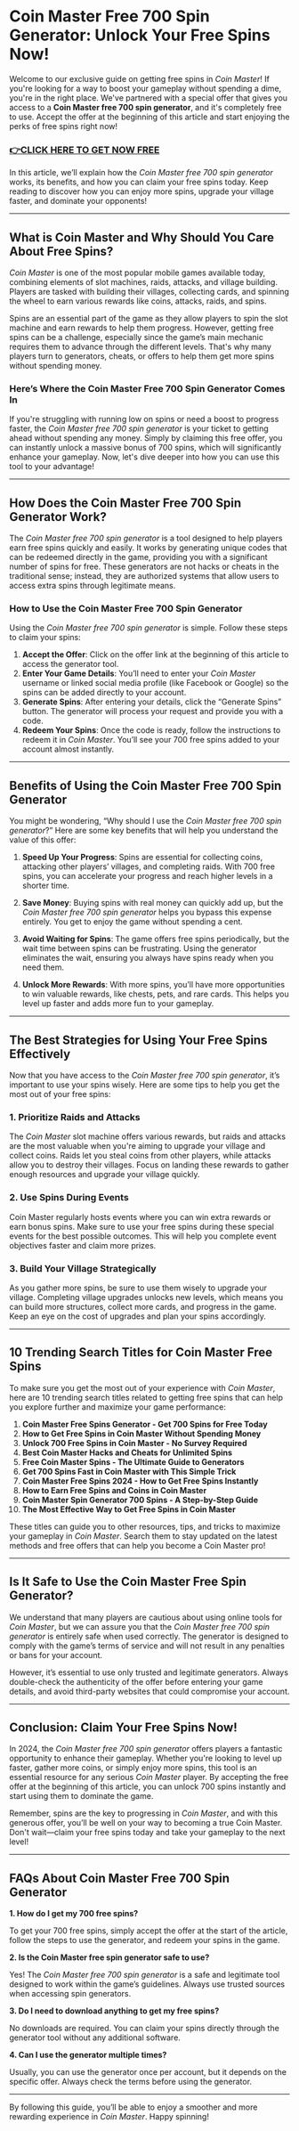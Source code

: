 # Coin Master Free 700 Spin Generator: Unlock Your Free Spins Now!

Welcome to our exclusive guide on getting free spins in *Coin Master*! If you're looking for a way to boost your gameplay without spending a dime, you're in the right place. We've partnered with a special offer that gives you access to a **Coin Master free 700 spin generator**, and it's completely free to use. Accept the offer at the beginning of this article and start enjoying the perks of free spins right now!

### [👉CLICK HERE TO GET NOW FREE](https://coinmasterupdates.github.io/free/)

In this article, we’ll explain how the *Coin Master free 700 spin generator* works, its benefits, and how you can claim your free spins today. Keep reading to discover how you can enjoy more spins, upgrade your village faster, and dominate your opponents!

---

## What is Coin Master and Why Should You Care About Free Spins?

*Coin Master* is one of the most popular mobile games available today, combining elements of slot machines, raids, attacks, and village building. Players are tasked with building their villages, collecting cards, and spinning the wheel to earn various rewards like coins, attacks, raids, and spins.

Spins are an essential part of the game as they allow players to spin the slot machine and earn rewards to help them progress. However, getting free spins can be a challenge, especially since the game’s main mechanic requires them to advance through the different levels. That's why many players turn to generators, cheats, or offers to help them get more spins without spending money.

### **Here’s Where the Coin Master Free 700 Spin Generator Comes In**

If you're struggling with running low on spins or need a boost to progress faster, the *Coin Master free 700 spin generator* is your ticket to getting ahead without spending any money. Simply by claiming this free offer, you can instantly unlock a massive bonus of 700 spins, which will significantly enhance your gameplay. Now, let's dive deeper into how you can use this tool to your advantage!

---

## How Does the Coin Master Free 700 Spin Generator Work?

The *Coin Master free 700 spin generator* is a tool designed to help players earn free spins quickly and easily. It works by generating unique codes that can be redeemed directly in the game, providing you with a significant number of spins for free. These generators are not hacks or cheats in the traditional sense; instead, they are authorized systems that allow users to access extra spins through legitimate means.

### **How to Use the Coin Master Free 700 Spin Generator**

Using the *Coin Master free 700 spin generator* is simple. Follow these steps to claim your spins:

1. **Accept the Offer**: Click on the offer link at the beginning of this article to access the generator tool.
2. **Enter Your Game Details**: You’ll need to enter your *Coin Master* username or linked social media profile (like Facebook or Google) so the spins can be added directly to your account.
3. **Generate Spins**: After entering your details, click the “Generate Spins” button. The generator will process your request and provide you with a code.
4. **Redeem Your Spins**: Once the code is ready, follow the instructions to redeem it in *Coin Master*. You’ll see your 700 free spins added to your account almost instantly.

---

## Benefits of Using the Coin Master Free 700 Spin Generator

You might be wondering, “Why should I use the *Coin Master free 700 spin generator*?” Here are some key benefits that will help you understand the value of this offer:

1. **Speed Up Your Progress**: Spins are essential for collecting coins, attacking other players’ villages, and completing raids. With 700 free spins, you can accelerate your progress and reach higher levels in a shorter time.
  
2. **Save Money**: Buying spins with real money can quickly add up, but the *Coin Master free 700 spin generator* helps you bypass this expense entirely. You get to enjoy the game without spending a cent.

3. **Avoid Waiting for Spins**: The game offers free spins periodically, but the wait time between spins can be frustrating. Using the generator eliminates the wait, ensuring you always have spins ready when you need them.

4. **Unlock More Rewards**: With more spins, you’ll have more opportunities to win valuable rewards, like chests, pets, and rare cards. This helps you level up faster and adds more fun to your gameplay.

---

## The Best Strategies for Using Your Free Spins Effectively

Now that you have access to the *Coin Master free 700 spin generator*, it’s important to use your spins wisely. Here are some tips to help you get the most out of your free spins:

### **1. Prioritize Raids and Attacks**

The *Coin Master* slot machine offers various rewards, but raids and attacks are the most valuable when you're aiming to upgrade your village and collect coins. Raids let you steal coins from other players, while attacks allow you to destroy their villages. Focus on landing these rewards to gather enough resources and upgrade your village quickly.

### **2. Use Spins During Events**

Coin Master regularly hosts events where you can win extra rewards or earn bonus spins. Make sure to use your free spins during these special events for the best possible outcomes. This will help you complete event objectives faster and claim more prizes.

### **3. Build Your Village Strategically**

As you gather more spins, be sure to use them wisely to upgrade your village. Completing village upgrades unlocks new levels, which means you can build more structures, collect more cards, and progress in the game. Keep an eye on the cost of upgrades and plan your spins accordingly.

---

## 10 Trending Search Titles for Coin Master Free Spins

To make sure you get the most out of your experience with *Coin Master*, here are 10 trending search titles related to getting free spins that can help you explore further and maximize your game performance:

1. **Coin Master Free Spins Generator - Get 700 Spins for Free Today**
2. **How to Get Free Spins in Coin Master Without Spending Money**
3. **Unlock 700 Free Spins in Coin Master - No Survey Required**
4. **Best Coin Master Hacks and Cheats for Unlimited Spins**
5. **Free Coin Master Spins - The Ultimate Guide to Generators**
6. **Get 700 Spins Fast in Coin Master with This Simple Trick**
7. **Coin Master Free Spins 2024 - How to Get Free Spins Instantly**
8. **How to Earn Free Spins and Coins in Coin Master**
9. **Coin Master Spin Generator 700 Spins - A Step-by-Step Guide**
10. **The Most Effective Way to Get Free Spins in Coin Master**

These titles can guide you to other resources, tips, and tricks to maximize your gameplay in *Coin Master*. Search them to stay updated on the latest methods and free offers that can help you become a Coin Master pro!

---

## Is It Safe to Use the Coin Master Free Spin Generator?

We understand that many players are cautious about using online tools for *Coin Master*, but we can assure you that the *Coin Master free 700 spin generator* is entirely safe when used correctly. The generator is designed to comply with the game’s terms of service and will not result in any penalties or bans for your account.

However, it’s essential to use only trusted and legitimate generators. Always double-check the authenticity of the offer before entering your game details, and avoid third-party websites that could compromise your account.

---

## Conclusion: Claim Your Free Spins Now!

In 2024, the *Coin Master free 700 spin generator* offers players a fantastic opportunity to enhance their gameplay. Whether you're looking to level up faster, gather more coins, or simply enjoy more spins, this tool is an essential resource for any serious *Coin Master* player. By accepting the free offer at the beginning of this article, you can unlock 700 spins instantly and start using them to dominate the game.

Remember, spins are the key to progressing in *Coin Master*, and with this generous offer, you’ll be well on your way to becoming a true Coin Master. Don't wait—claim your free spins today and take your gameplay to the next level!

---

## FAQs About Coin Master Free 700 Spin Generator

**1. How do I get my 700 free spins?**

To get your 700 free spins, simply accept the offer at the start of the article, follow the steps to use the generator, and redeem your spins in the game.

**2. Is the Coin Master free spin generator safe to use?**

Yes! The *Coin Master free 700 spin generator* is a safe and legitimate tool designed to work within the game’s guidelines. Always use trusted sources when accessing spin generators.

**3. Do I need to download anything to get my free spins?**

No downloads are required. You can claim your spins directly through the generator tool without any additional software.

**4. Can I use the generator multiple times?**

Usually, you can use the generator once per account, but it depends on the specific offer. Always check the terms before using the generator.

---

By following this guide, you’ll be able to enjoy a smoother and more rewarding experience in *Coin Master*. Happy spinning!
